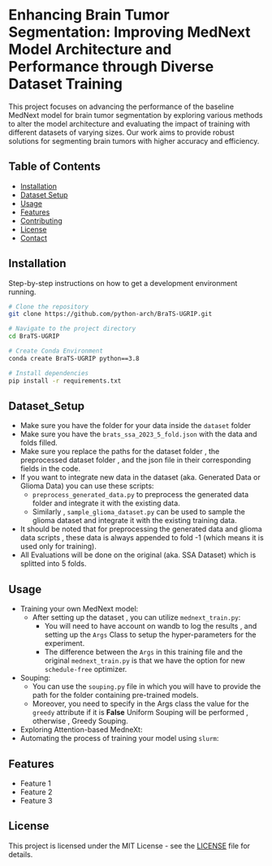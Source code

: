 # Enhancing Brain Tumor Segmentation: Improving MedNext Model Architecture and Performance through Diverse Dataset Training

This project focuses on advancing the performance of the baseline MedNext model for brain tumor segmentation by exploring various methods to alter the model architecture and evaluating the impact of training with different datasets of varying sizes. Our work aims to provide robust solutions for segmenting brain tumors with higher accuracy and efficiency.

## Table of Contents
 
- [Installation](#installation)
- [Dataset Setup](#Dataset_Setup)
- [Usage](#usage)
- [Features](#features)
- [Contributing](#contributing)
- [License](#license)
- [Contact](#contact)

## Installation

Step-by-step instructions on how to get a development environment running.

```bash
# Clone the repository
git clone https://github.com/python-arch/BraTS-UGRIP.git

# Navigate to the project directory
cd BraTS-UGRIP

# Create Conda Environment
conda create BraTS-UGRIP python==3.8

# Install dependencies
pip install -r requirements.txt
```

## Dataset_Setup
- Make sure you have the folder for your data inside the `dataset` folder
- Make sure you have the `brats_ssa_2023_5_fold.json` with the data and folds filled.
- Make sure you replace the paths for the dataset folder , the preprocessed dataset folder , and the json file in their corresponding fields in the code.
- If you want to integrate new data in the dataset (aka. Generated Data or Glioma Data) you can use these scripts:
    - `preprocess_generated_data.py` to preprocess the generated data folder and integrate it with the existing data.
    - Similarly , `sample_glioma_dataset.py` can be used to sample the glioma dataset and integrate it with the existing training data.
- It should be noted that for preprocessing the generated data and glioma data scripts , these data is always appended to fold -1 (which means it is used only for training).
- All Evaluations will be done on the original (aka. SSA Dataset) which is splitted into 5 folds.

## Usage
- Training your own MedNext model:
   - After setting up the dataset , you can utilize `mednext_train.py`:
      - You will need to have account on wandb to log the results , and setting up the `Args` Class to setup the hyper-parameters for the experiment.
      - The difference between the `Args` in this training file and the original `mednext_train.py` is that we have the option for new `schedule-free` optimizer.
- Souping:
   - You can use the `souping.py` file in which you will have to provide the path for the folder containing pre-trained models.
   - Moreover, you need to specify in the Args class the value for the `greedy` attribute if it is **False** Uniform Souping will be performed , otherwise , Greedy Souping.
- Exploring Attention-based MedneXt:
- Automating the process of training your model using `slurm`:

## Features

- Feature 1
- Feature 2
- Feature 3

## License

This project is licensed under the MIT License - see the [LICENSE](LICENSE) file for details.
